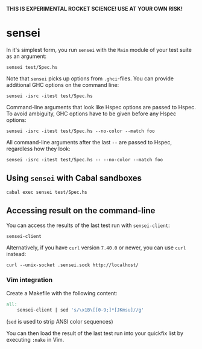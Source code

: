 __THIS IS EXPERIMENTAL ROCKET SCIENCE! USE AT YOUR OWN RISK!__

# sensei

In it's simplest form, you run `sensei` with the `Main` module of your test
suite as an argument:

    sensei test/Spec.hs

Note that `sensei` picks up options from `.ghci`-files.  You can provide
additional GHC options on the command line:

    sensei -isrc -itest test/Spec.hs

Command-line arguments that look like Hspec options are passed to Hspec.  To
avoid ambiguity, GHC options have to be given before any Hspec options:

    sensei -isrc -itest test/Spec.hs --no-color --match foo

All command-line arguments after the last `--` are passed to Hspec, regardless
how they look:

    sensei -isrc -itest test/Spec.hs -- --no-color --match foo

## Using `sensei` with Cabal sandboxes

    cabal exec sensei test/Spec.hs

## Accessing result on the command-line

You can access the results of the last test run with `sensei-client`:

    sensei-client

Alternatively, if you have `curl` version `7.40.0` or newer, you can use `curl`
instead:

    curl --unix-socket .sensei.sock http://localhost/


### Vim integration

Create a Makefile with the following content:

```Makefile
all:
	sensei-client | sed 's/\x1B\[[0-9;]*[JKmsu]//g'
```

(`sed` is used to strip ANSI color sequences)

You can then load the result of the last test run into your quickfix list by
executing `:make` in Vim.
